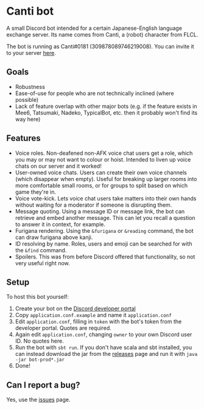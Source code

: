 # Canti bot

A small Discord bot intended for a certain Japanese-English language exchange server. Its name comes from Canti, a (robot) character from FLCL.

The bot is running as Canti#0181 (309878089746219008). You can invite it to your server [here][bot-invite].

## Goals

- Robustness
- Ease-of-use for people who are not technically inclined (where possible)
- Lack of feature overlap with other major bots (e.g. if the feature exists in Mee6, Tatsumaki, Nadeko, TypicalBot, etc. then it probably won't find its way here)

## Features

- Voice roles. Non-deafened non-AFK voice chat users get a role, which you may or may not want to colour or hoist. Intended to liven up voice chats on our server and it worked!
- User-owned voice chats. Users can create their own voice channels (which disappear when empty). Useful for breaking up larger rooms into more comfortable small rooms, or for groups to split based on which game they're in.
- Voice vote-kick. Lets voice chat users take matters into their own hands without waiting for a moderator if someone is disrupting them.
- Message quoting. Using a message ID or message link, the bot can retrieve and embed another message. This can let you recall a question to answer it in context, for example.
- Furigana rendering. Using the `&furigana` or `&reading` command, the bot can draw furigana above kanji.
- ID resolving by name. Roles, users and emoji can be searched for with the `&find` command.
- Spoilers. This was from before Discord offered that functionality, so not very useful right now.

## Setup

To host this bot yourself:

1. Create your bot on the [Discord developer portal][discord-developer]
2. Copy `application.conf.example` and name it `application.conf`
3. Edit `application.conf`, filling in `token` with the bot's token from the developer portal. Quotes are required.
4. Again edit `application.conf`, changing `owner` to your own Discord user ID. No quotes here.
5. Run the bot with `sbt run`. If you don't have scala and sbt installed, you can instead download the jar from the [releases][releases] page and run it with `java -jar bot-prod*.jar`
6. Done!

## Can I report a bug?

Yes, use the [issues][issues] page.

[discord-developer]: https://discord.com/developers/
[releases]: https://github.com/ScoreUnder/canti-bot/releases
[issues]: https://github.com/ScoreUnder/canti-bot/issues
[bot-invite]: https://discord.com/oauth2/authorize?scope=bot&client_id=309878089746219008&permissions=285220880
